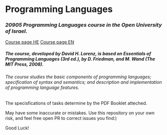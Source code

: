 # Programming Languages

### _20905 Programming Languages course in the Open University of Israel._

[Course page HE](https://www.openu.ac.il/courses/20905.htm)
[Course page EN](https://www-e.openu.ac.il/courses/20905.htm)

##### The course, developed by David H. Lorenz, is based on Essentials of Programming Languages (3rd ed.), by D. Friedman, and M. Wand (The MIT Press, 2008).

###### The course studies the basic components of programming languages; specification of syntax and semantics; and description and implementation of programming language features. 

The specisfications of tasks determine by the PDF Booklet atteched.

May have some inaccurate or mistakes. Use this repository on your own risk, and feel free open PR to correct issues you find:)

Good Luck!
